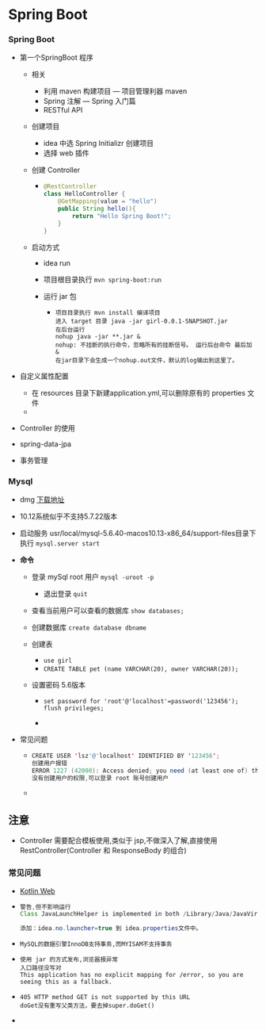# Spring Boot

### Spring Boot

- 第一个SpringBoot 程序

  - 相关

    - 利用 maven 构建项目 — 项目管理利器 maven
    - Spring 注解 — Spring 入门篇
    - RESTful API

  - 创建项目

    - idea 中选 Spring Initializr 创建项目
    - 选择 web 插件

  - 创建 Controller

    - ```java
      @RestController
      class HelloController {
          @GetMapping(value = "hello")
          public String hello(){
              return "Hello Spring Boot!";
          }
      }
      ```

  - 启动方式

    - idea run

    - 项目根目录执行 `mvn spring-boot:run`

    - 运行 jar 包

      - ```
        项目目录执行 mvn install 编译项目
        进入 target 目录 java -jar girl-0.0.1-SNAPSHOT.jar
        在后台运行
        nohup java -jar **.jar &
        nohup: 不挂断的执行命令，忽略所有的挂断信号。 运行后台命令 最后加 & 
        在jar目录下会生成一个nohup.out文件，默认的log输出到这里了。
        ```

- 自定义属性配置

  - 在 resources 目录下新建application.yml,可以删除原有的 properties 文件
  - ​

- Controller 的使用

- spring-data-jpa

- 事务管理

### Mysql

- dmg [下载地址](http://dev.mysql.com/downloads/installer/)

- 10.12系统似乎不支持5.7.22版本

- 启动服务 usr/local/mysql-5.6.40-macos10.13-x86_64/support-files目录下执行 `mysql.server start`

- **命令**

  - 登录 mySql root 用户  `mysql -uroot -p`

    - 退出登录 `quit`

  - 查看当前用户可以查看的数据库 `show databases;`

  - 创建数据库 `create database dbname`

  - 创建表

    - `use girl`
    - `CREATE TABLE pet (name VARCHAR(20), owner VARCHAR(20));`

  - 设置密码  5.6版本

    - ```
      set password for 'root'@'localhost'=password('123456');
      flush privileges;
      ```

    - ​

- 常见问题

  - ```java
    CREATE USER 'lsz'@'localhost' IDENTIFIED BY '123456';
    创建用户报错
    ERROR 1227 (42000): Access denied; you need (at least one of) the CREATE USER privilege(s) for this operation
    没有创建用户的权限,可以登录 root 账号创建用户
    ```

  - ​

## 注意

- Controller 需要配合模板使用,类似于 jsp,不做深入了解,直接使用 RestController(Controller 和 ResponseBody 的组合)


### 常见问题

- [Kotlin Web](https://kotlinlang.org/docs/tutorials/httpservlets.html)

- ```java
  警告,但不影响运行
  Class JavaLaunchHelper is implemented in both /Library/Java/JavaVirtualMachines/jdk1.8.0_121.jdk/Contents/Home/bin/java (0x10e5b04c0) and /Library/Java/JavaVirtualMachines/jdk1.8.0_121.jdk/Contents/Home/jre/lib/libinstrument.dylib (0x10e7454e0). One of the two will be used. Which one is undefined.

  添加：idea.no.launcher=true 到 idea.properties文件中。
  ```

- ```
  MySQL的数据引擎InnoDB支持事务,而MYISAM不支持事务
  ```

- ```
  使用 jar 的方式发布,浏览器报异常
  入口路径没写对
  This application has no explicit mapping for /error, so you are seeing this as a fallback.
  ```

- ```
  405 HTTP method GET is not supported by this URL
  doGet没有重写父类方法，要去掉super.doGet()
  ```

- ​